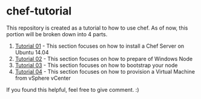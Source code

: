 # chef-tutorial
This repository is created as a tutorial to how to use chef.
As of now, this portion will be broken down into 4 parts.

1. [Tutorial 01](tutorial01) - This section focuses on how to install a Chef Server on Ubuntu 14.04
2. [Tutorial 02](tutorial02) - This section focuses on how to prepare of Windows Node
3. [Tutorial 03](tutorial03) - This section focuses on how to bootstrap your node
4. [Tutorial 04](tutorial04) - This section focuses on how to provision a Virtual Machine from vSphere vCenter

If you found this helpful, feel free to give comment. :)
